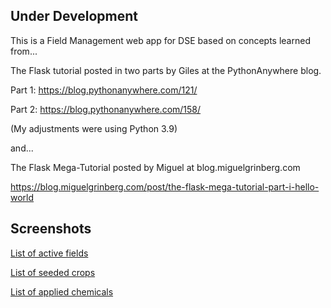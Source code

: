 ## Under Development

This is a Field Management web app for DSE based on concepts learned from...

The Flask tutorial posted in two parts by Giles at the PythonAnywhere blog.

Part 1: https://blog.pythonanywhere.com/121/

Part 2: https://blog.pythonanywhere.com/158/

(My adjustments were using Python 3.9)

and...

The Flask Mega-Tutorial posted by Miguel at blog.miguelgrinberg.com

https://blog.miguelgrinberg.com/post/the-flask-mega-tutorial-part-i-hello-world

## Screenshots

[List of active fields](screenshots/1_active_fields.png)

[List of seeded crops](screenshots/2_seeded_crops.png)

[List of applied chemicals](screenshots/3_applied_chemicals.png)
